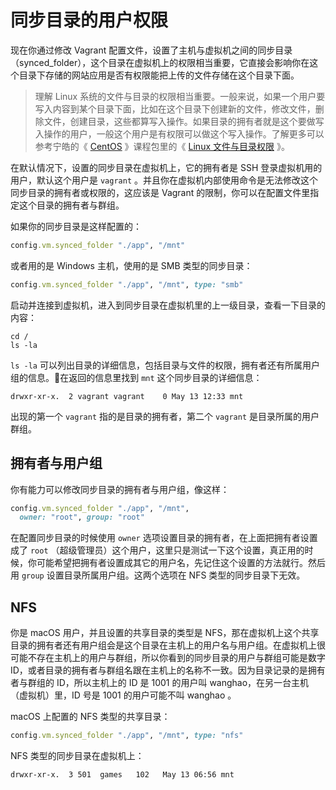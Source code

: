 # 同步目录的用户权限

现在你通过修改 Vagrant 配置文件，设置了主机与虚拟机之间的同步目录（synced\_folder），这个目录在虚拟机上的权限相当重要，它直接会影响你在这个目录下存储的网站应用是否有权限能把上传的文件存储在这个目录下面。

> 理解 Linux 系统的文件与目录的权限相当重要。一般来说，如果一个用户要写入内容到某个目录下面，比如在这个目录下创建新的文件，修改文件，删除文件，创建目录，这些都算写入操作。如果目录的拥有者就是这个要做写入操作的用户，一般这个用户是有权限可以做这个写入操作。了解更多可以参考宁皓的《 [CentOS](https://ninghao.net/package/centos?a=51729) 》课程包里的《 [Linux 文件与目录权限](https://ninghao.net/course/2508?a=51729) 》。

在默认情况下，设置的同步目录在虚拟机上，它的拥有者是 SSH 登录虚拟机用的用户，默认这个用户是 `vagrant` 。并且你在虚拟机内部使用命令是无法修改这个同步目录的拥有者或权限的，这应该是 Vagrant 的限制，你可以在配置文件里指定这个目录的拥有者与群组。

如果你的同步目录是这样配置的：

```ruby
config.vm.synced_folder "./app", "/mnt"
```

或者用的是 Windows 主机，使用的是 SMB 类型的同步目录：

```ruby
config.vm.synced_folder "./app", "/mnt", type: "smb"
```

启动并连接到虚拟机，进入到同步目录在虚拟机里的上一级目录，查看一下目录的内容：

```
cd /
ls -la
```

`ls -la` 可以列出目录的详细信息，包括目录与文件的权限，拥有者还有所属用户组的信息。在返回的信息里找到 `mnt` 这个同步目录的详细信息：

```
drwxr-xr-x.  2 vagrant vagrant    0 May 13 12:33 mnt
```

出现的第一个 `vagrant` 指的是目录的拥有者，第二个 `vagrant` 是目录所属的用户群组。

## 拥有者与用户组

你有能力可以修改同步目录的拥有者与用户组，像这样：

```ruby
config.vm.synced_folder "./app", "/mnt",
  owner: "root", group: "root"
```

在配置同步目录的时候使用 `owner` 选项设置目录的拥有者，在上面把拥有者设置成了 `root` （超级管理员）这个用户，这里只是测试一下这个设置，真正用的时候，你可能希望把拥有者设置成其它的用户名，先记住这个设置的方法就行。然后用 `group` 设置目录所属用户组。这两个选项在 NFS 类型的同步目录下无效。

## NFS

你是 macOS 用户，并且设置的共享目录的类型是 NFS，那在虚拟机上这个共享目录的拥有者还有用户组会是这个目录在主机上的用户名与用户组。在虚拟机上很可能不存在主机上的用户与群组，所以你看到的同步目录的用户与群组可能是数字 ID，或者目录的拥有者与群组名跟在主机上的名称不一致。因为目录记录的是拥有者与群组的 ID，所以主机上的 ID 是 1001 的用户叫 wanghao，在另一台主机（虚拟机）里，ID 号是 1001 的用户可能不叫 wanghao 。

macOS 上配置的 NFS 类型的共享目录：

```ruby
config.vm.synced_folder "./app", "/mnt", type: "nfs"
```

NFS 类型的同步目录在虚拟机上：

```
drwxr-xr-x.  3 501  games   102   May 13 06:56 mnt
```



